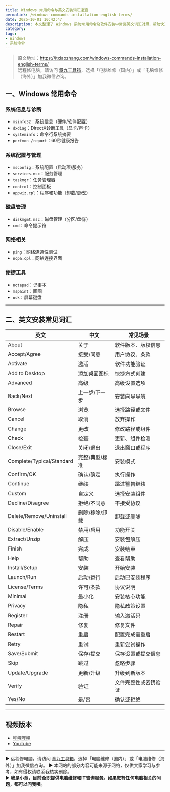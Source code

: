 ```yaml
---
title: Windows 常用命令与英文安装词汇速查
permalink: /windows-commands-installation-english-terms/
date: 2025-10-01 10:42:47
description: 本文整理了 Windows 系统常用命令及软件安装中常见英文词汇对照，帮助快速查找和理解，提高系统管理与软件安装效率。
category:
tags:
- Windows
- 系统命令
---
```


> 原文地址：<https://itxiaozhang.com/windows-commands-installation-english-terms/>  
> 远程修电脑，请访问 [章九工具箱](https://zhang9.com/)，选择「电脑维修（国内）」或「电脑维修（海外）」加我微信咨询。    


## 一、Windows 常用命令

### 系统信息与诊断
- `msinfo32`：系统信息（硬件/软件配置）  
- `dxdiag`：DirectX诊断工具（显卡/声卡）  
- `systeminfo`：命令行系统摘要  
- `perfmon /report`：60秒健康报告  

### 系统配置与管理
- `msconfig`：系统配置（启动项/服务）  
- `services.msc`：服务管理  
- `taskmgr`：任务管理器  
- `control`：控制面板  
- `appwiz.cpl`：程序和功能（卸载/更改）  

### 磁盘管理
- `diskmgmt.msc`：磁盘管理（分区/盘符）  
- `cmd`：命令提示符  

### 网络相关
- `ping`：网络连通性测试  
- `ncpa.cpl`：网络连接界面  

### 便捷工具
- `notepad`：记事本  
- `mspaint`：画图  
- `osk`：屏幕键盘  

---

## 二、英文安装常见词汇

| 英文         | 中文     | 常见场景                     |
|--------------|----------|------------------------------|
| About        | 关于     | 软件版本、版权信息           |
| Accept/Agree | 接受/同意 | 用户协议、条款              |
| Activate     | 激活     | 软件功能验证                 |
| Add to Desktop | 添加桌面图标 | 快捷方式创建              |
| Advanced     | 高级     | 高级设置选项                 |
| Back/Next    | 上一步/下一步 | 安装向导导航              |
| Browse       | 浏览     | 选择路径或文件               |
| Cancel       | 取消     | 放弃操作                     |
| Change       | 更改     | 修改路径或组件               |
| Check        | 检查     | 更新、组件检测               |
| Close/Exit   | 关闭/退出 | 退出窗口或程序               |
| Complete/Typical/Standard | 完整/典型/标准 | 安装模式   |
| Confirm/OK   | 确认/确定 | 执行操作                     |
| Continue     | 继续     | 跳过警告继续                 |
| Custom       | 自定义   | 选择安装组件                 |
| Decline/Disagree | 拒绝/不同意 | 不接受协议               |
| Delete/Remove/Uninstall | 删除/移除/卸载 | 卸载或删除 |
| Disable/Enable | 禁用/启用 | 功能开关                   |
| Extract/Unzip | 解压     | 安装包解压                   |
| Finish       | 完成     | 安装结束                     |
| Help         | 帮助     | 查看帮助                     |
| Install/Setup | 安装     | 开始安装                     |
| Launch/Run   | 启动/运行 | 启动已安装程序               |
| License/Terms | 许可/条款 | 协议说明                     |
| Minimal      | 最小化   | 安装核心功能                 |
| Privacy      | 隐私     | 隐私政策设置                 |
| Register     | 注册     | 输入激活码                   |
| Repair       | 修复     | 修复文件                     |
| Restart      | 重启     | 配置完成需重启               |
| Retry        | 重试     | 重新尝试操作                 |
| Save/Submit  | 保存/提交 | 保存设置或提交信息           |
| Skip         | 跳过     | 忽略步骤                     |
| Update/Upgrade | 更新/升级 | 升级到新版本               |
| Verify       | 验证     | 文件完整性或密钥验证         |
| Yes/No       | 是/否    | 确认或拒绝                   |

---


## 视频版本

- [哔哩哔哩](https://space.bilibili.com/3546607630944387)
- [YouTube](https://www.youtube.com/@itxiaozhang)

---
▶ 远程修电脑，请访问 [章九工具箱](https://zhang9.com/)，选择「电脑维修（国内）」或「电脑维修（海外）」加我微信咨询。 
▶ 本网站的部分内容可能来源于网络，仅供大家学习与参考，如有侵权请联系我核实删除。  
▶ **我是小章，目前全职提供电脑维修和IT咨询服务。如果您有任何电脑相关的问题，都可以问我噢。**  
